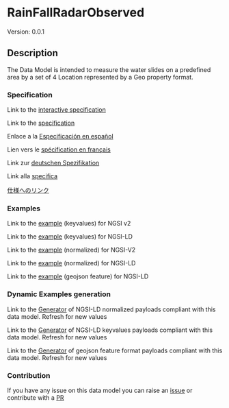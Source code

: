 # RainFallRadarObserved
Version: 0.0.1

## Description 

The Data Model is intended to measure the water slides on a predefined area by a set of 4 Location represented by a Geo property format.
### Specification

Link to the [interactive specification](https://swagger.lab.fiware.org/?url=https://smart-data-models.github.io/dataModel.Environment/RainFallRadarObserved/swagger.yaml)

Link to the [specification](https://github.com/smart-data-models/dataModel.Environment/blob/master/RainFallRadarObserved/doc/spec.md)

Enlace a la [Especificación en español](https://github.com/smart-data-models/dataModel.Environment/blob/master/RainFallRadarObserved/doc/spec_ES.md)

Lien vers le [spécification en français](https://github.com/smart-data-models/dataModel.Environment/blob/master/RainFallRadarObserved/doc/spec_FR.md)

Link zur [deutschen Spezifikation](https://github.com/smart-data-models/dataModel.Environment/blob/master/RainFallRadarObserved/doc/spec_DE.md)

Link alla [specifica](https://github.com/smart-data-models/dataModel.Environment/blob/master/RainFallRadarObserved/doc/spec_IT.md)

[仕様へのリンク](https://github.com/smart-data-models/dataModel.Environment/blob/master/RainFallRadarObserved/doc/spec_JA.md)
### Examples

Link to the [example](https://smart-data-models.github.io/dataModel.Environment/RainFallRadarObserved/examples/example.json) (keyvalues) for NGSI v2

Link to the [example](https://smart-data-models.github.io/dataModel.Environment/RainFallRadarObserved/examples/example.jsonld) (keyvalues) for NGSI-LD

Link to the [example](https://smart-data-models.github.io/dataModel.Environment/RainFallRadarObserved/examples/example-normalized.json) (normalized) for NGSI-V2

Link to the [example](https://smart-data-models.github.io/dataModel.Environment/RainFallRadarObserved/examples/example-normalized.jsonld) (normalized) for NGSI-LD

Link to the [example](https://smart-data-models.github.io/dataModel.Environment/RainFallRadarObserved/examples/example-geojsonfeature.json) (geojson feature) for NGSI-LD
### Dynamic Examples generation

Link to the [Generator](https://smartdatamodels.org/extra/ngsi-ld_generator.php?schemaUrl=https://raw.githubusercontent.com/smart-data-models/dataModel.Environment/master/RainFallRadarObserved/schema.json&email=info@smartdatamodels.org) of NGSI-LD normalized payloads compliant with this data model. Refresh for new values

Link to the [Generator](https://smartdatamodels.org/extra/ngsi-ld_generator_keyvalues.php?schemaUrl=https://raw.githubusercontent.com/smart-data-models/dataModel.Environment/master/RainFallRadarObserved/schema.json&email=info@smartdatamodels.org) of NGSI-LD keyvalues payloads compliant with this data model. Refresh for new values

Link to the [Generator](https://smartdatamodels.org/extra/geojson_features_generator.php?schemaUrl=https://raw.githubusercontent.com/smart-data-models/dataModel.Environment/master/RainFallRadarObserved/schema.json&email=info@smartdatamodels.org) of geojson feature format payloads compliant with this data model. Refresh for new values
### Contribution

 If you have any issue on this data model you can raise an [issue](https://github.com/smart-data-models/dataModel.Environment/issues)  or contribute with a [PR](https://github.com/smart-data-models/dataModel.Environment/pulls)